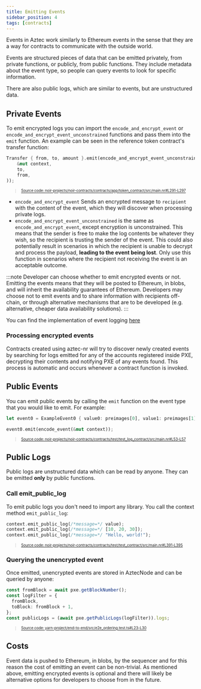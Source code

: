 ```yaml
---
title: Emitting Events
sidebar_position: 4
tags: [contracts]
---
```


Events in Aztec work similarly to Ethereum events in the sense that they are a way for contracts to communicate with the outside world.

Events are structured pieces of data that can be emitted privately, from private functions, or publicly, from public functions. They include metadata about the event type, so people can query events to look for specific information.

There are also public logs, which are similar to events, but are unstructured data.

## Private Events

To emit encrypted logs you can import the `encode_and_encrypt_event` or `encode_and_encrypt_event_unconstrained` functions and pass them into the `emit` function. An example can be seen in the reference token contract's transfer function:

```rust title="encrypted_unconstrained" showLineNumbers
Transfer { from, to, amount }.emit(encode_and_encrypt_event_unconstrained(
    &mut context,
    to,
    from,
));
```

> <sup><sub><a href="https://github.com/AztecProtocol/aztec-packages/blob/v0.85.0-alpha-testnet.5/noir-projects/noir-contracts/contracts/app/token_contract/src/main.nr#L291-L297" target="_blank" rel="noopener noreferrer">Source code: noir-projects/noir-contracts/contracts/app/token_contract/src/main.nr#L291-L297</a></sub></sup>

- `encode_and_encrypt_event` Sends an encrypted message to `recipient` with the content of the event, which they will discover when processing private logs.
- `encode_and_encrypt_event_unconstrained` is the same as `encode_and_encrypt_event`, except encryption is unconstrained. This means that the sender is free to make the log contents be whatever they wish, so the recipient is trusting the sender of the event. This could also potentially result in scenarios in which the recipient is unable to decrypt and process the payload, **leading to the event being lost**. Only use this function in scenarios where the recipient not receiving the event is an acceptable outcome.

:::note
Developer can choose whether to emit encrypted events or not. Emitting the events means that they will be posted to Ethereum, in blobs, and will inherit the availability guarantees of Ethereum. Developers may choose not to emit events and to share information with recipients off-chain, or through alternative mechanisms that are to be developed (e.g. alternative, cheaper data availability solutions).
:::

You can find the implementation of event logging [here](https://github.com/AztecProtocol/aztec-packages/blob/v0.85.0-alpha-testnet.5/noir-projects/aztec-nr/aztec/src/messages/logs/event.nr)

### Processing encrypted events

Contracts created using aztec-nr will try to discover newly created events by searching for logs emitted for any of the accounts registered inside PXE, decrypting their contents and notifying PXE of any events found. This process is automatic and occurs whenever a contract function is invoked.

## Public Events

You can emit public events by calling the `emit` function on the event type that you would like to emit. For example:

```rust title="emit_public" showLineNumbers
let event0 = ExampleEvent0 { value0: preimages[0], value1: preimages[1] };

event0.emit(encode_event(&mut context));
```

> <sup><sub><a href="https://github.com/AztecProtocol/aztec-packages/blob/v0.85.0-alpha-testnet.5/noir-projects/noir-contracts/contracts/test/test_log_contract/src/main.nr#L53-L57" target="_blank" rel="noopener noreferrer">Source code: noir-projects/noir-contracts/contracts/test/test_log_contract/src/main.nr#L53-L57</a></sub></sup>

## Public Logs

Public logs are unstructured data which can be read by anyone. They can be emitted **only** by public functions.

### Call emit_public_log

To emit public logs you don't need to import any library. You call the context method `emit_public_log`:

```rust title="emit_public" showLineNumbers
context.emit_public_log(/*message=*/ value);
context.emit_public_log(/*message=*/ [10, 20, 30]);
context.emit_public_log(/*message=*/ "Hello, world!");
```

> <sup><sub><a href="https://github.com/AztecProtocol/aztec-packages/blob/v0.85.0-alpha-testnet.5/noir-projects/noir-contracts/contracts/test/test_contract/src/main.nr#L391-L395" target="_blank" rel="noopener noreferrer">Source code: noir-projects/noir-contracts/contracts/test/test_contract/src/main.nr#L391-L395</a></sub></sup>

### Querying the unencrypted event

Once emitted, unencrypted events are stored in AztecNode and can be queried by anyone:

```typescript title="get_logs" showLineNumbers
const fromBlock = await pxe.getBlockNumber();
const logFilter = {
  fromBlock,
  toBlock: fromBlock + 1,
};
const publicLogs = (await pxe.getPublicLogs(logFilter)).logs;
```

> <sup><sub><a href="https://github.com/AztecProtocol/aztec-packages/blob/v0.85.0-alpha-testnet.5/yarn-project/end-to-end/src/e2e_ordering.test.ts#L23-L30" target="_blank" rel="noopener noreferrer">Source code: yarn-project/end-to-end/src/e2e_ordering.test.ts#L23-L30</a></sub></sup>

## Costs

Event data is pushed to Ethereum, in blobs, by the sequencer and for this reason the cost of emitting an event can be non-trivial. As mentioned above, emitting encrypted events is optional and there will likely be alternative options for developers to choose from in the future.
